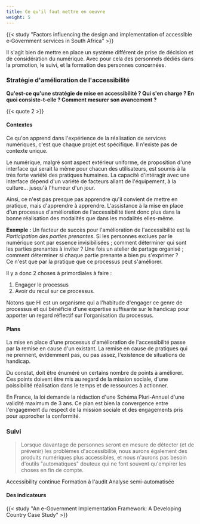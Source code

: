 ```yaml
---
title: Ce qu'il faut mettre en oeuvre
weight: 5
---
```


{{< study "Factors influencing the design and implementation of accessible e‐Government services in South Africa" >}}

Il s'agit bien de mettre en place un système différent de prise de décision et de considération du numérique. Avec pour cela des personnels dédiés dans la promotion, le suivi, et la formation des personnes concernées.


### Stratégie d'amélioration de l'accessibilité

**Qu'est-ce qu'une stratégie de mise en accessibilité ? Qui s'en charge ? En quoi consiste-t-elle ? Comment mesurer son avancement ?** 

{{< quote 2 >}}

#### Contextes

Ce qu'on apprend dans l'expérience de la réalisation de services numériques, c'est que chaque projet est spécifique. Il n'existe pas de contexte unique.

Le numérique, malgré sont aspect extérieur uniforme, de proposition d'une interface qui serait la même pour chacun des utilisateurs, est soumis à la très forte variété des pratiques humaines.
La capacité d'intéragir avec une interface dépend d'un variété de facteurs allant de l'équipement, à la culture... jusqu'à l'humeur d'un jour.

Ainsi, ce n'est pas presque pas apprendre qu'il convient de mettre en pratique, mais d'apprendre à apprendre. L'assistance à la mise en place d'un processus d'amélioration de l'accessibilité tient donc plus dans la bonne réalisation des modalités que dans les modalités elles-même.

**Exemple :** Un facteur de succès pour l'amélioration de l'accessibilité est la *Participation des parties prenantes*. Si les personnes exclues par le numérique sont par essence invisibilisées ; comment déterminer qui sont les parties prenantes à inviter ? Une fois un atelier de partage organisé ; comment déterminer si chaque partie prenante a bien pu s'exprimer ?  
Ce n'est que par la pratique que ce processus peut s'améliorer.

Il y a donc 2 choses à primordiales à faire : 
  
  1. Engager le processus 
  1. Avoir du recul sur ce processus.

Notons que HI est un organisme qui a l'habitude d'engager ce genre de processus et qui bénéficie d'une expertise suffisante sur le handicap pour apporter un regard réflectif sur l'organisation du processus. 


#### Plans

La mise en place d'une processus d'amélioration de l'accessibilité passe par la remise en cause d'un existant. La remise en cause de pratiques qui ne prennent, évidemment pas, ou pas assez, l'existence de situations de handicap.

Du constat, doit être énuméré un certains nombre de points à améliorer. Ces points doivent être mis au regard de la mission sociale, d'une poissibilité réalisation dans le temps et de ressources à actionner.

En France, la loi demande la rédaction d'une Schéma Pluri-Annuel d'une validité maximum de 3 ans. Ce plan est bien la convergence entre l'engagement du respect de la mission sociale et des engagements pris pour approcher la conformité.

### Suivi

> Lorsque davantage de personnes seront en mesure de détecter (et de prévenir) les problèmes d'accessibilité, nous aurons également des produits numériques plus accessibles, et nous n'aurons pas besoin d'outils "automatiques" douteux qui ne font souvent qu'empirer les choses en fin de compte.

Accessibility continue
Formation à l'audit
Analyse semi-automatisée

#### Des indicateurs

{{< study "An e-Government Implementation Framework: A Developing Country Case Study" >}}
  